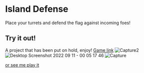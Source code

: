 # Island Defense
Place your turrets and defend the flag against incoming foes!

## Try it out!
A project that has been put on hold, enjoy!
[Game link](https://www.roblox.com/games/8899531631/Island-Defense-ShowCase)
![Capture2](https://user-images.githubusercontent.com/98798886/189512537-e9958df8-f870-4f2a-948c-d6d861c95797.PNG)
![Desktop Screenshot 2022 09 11 - 00 05 17 46](https://user-images.githubusercontent.com/98798886/189512509-ec2d0fb4-3ea1-45f4-aa5c-813e45cc1b68.png)
![Capture](https://user-images.githubusercontent.com/98798886/189512540-2ba89d98-38f3-4da3-9a31-3b32ff992656.PNG)

[or see me play it](https://youtu.be/JrZSCRl_51I)

